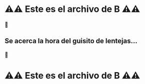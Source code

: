# ⚠️⚠️ Este es el archivo de **B** ⚠️⚠️
### :loudspeaker:

## Se acerca la hora del guisito de lentejas...

### :ramen:

# ⚠️⚠️ Este es el archivo de **B** ⚠️⚠️

